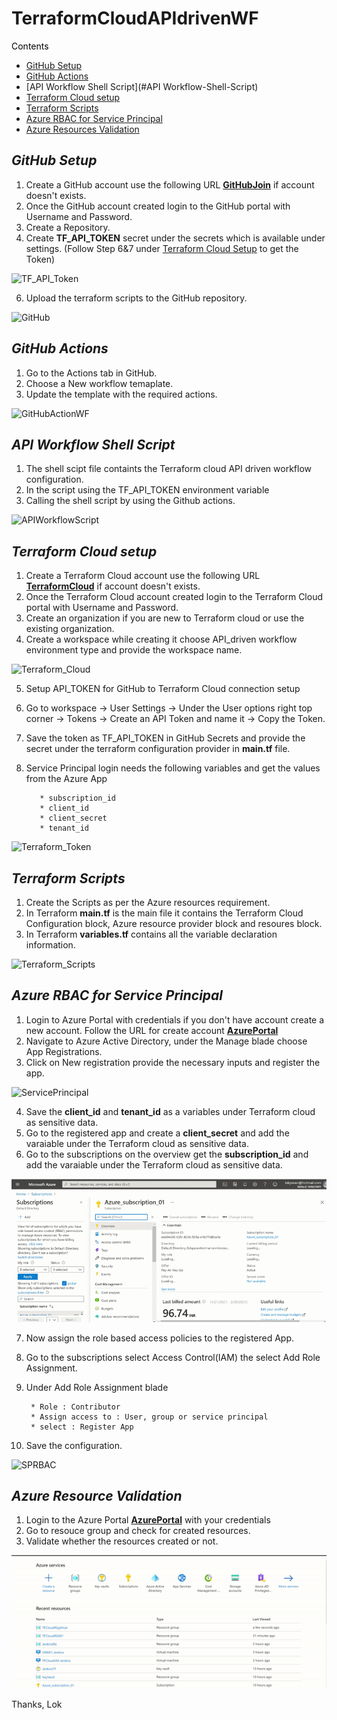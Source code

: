 # TerraformCloudAPIdrivenWF

<span style="color:black;">Contents</span>
- [GitHub Setup](#GitHub-Setup)
- [GitHub Actions](#GitHub-Actions)
- [API Workflow Shell Script](#API Workflow-Shell-Script)
- [Terraform Cloud setup](#Terraform-Cloud-setup)
- [Terraform Scripts](#Terraform-Scripts)
- [Azure RBAC for Service Principal](#Azure-RBAC-for-Service-Principal)
- [Azure Resources Validation](#Azure-Resources-Validation)

## _**GitHub Setup**_

1. Create a GitHub account use the following URL **[GitHubJoin](https://github.com/join)** if account doesn't exists.
2. Once the GitHub account created login to the GitHub portal with Username and Password.
3. Create a Repository.
4. Create **TF_API_TOKEN** secret under the secrets which is available under settings. (Follow Step 6&7 under [Terraform Cloud Setup](#Terraform-Cloud-Setup) to get the Token)

![TF_API_Token](https://github.com/lokpavan03/TerraformCloudAPIdrivenWF/blob/main/gifs/Secrets.gif?raw=true)

6. Upload the terraform scripts to the GitHub repository.

![GitHub](https://github.com/lokpavan03/terraformgitaction/blob/main/gifs/github.gif?raw=true)

## _**GitHub Actions**_

1. Go to the Actions tab in GitHub.
2. Choose a New workflow temaplate.
3. Update the template with the required actions.

![GitHubActionWF](https://github.com/lokpavan03/TerraformCloudAPIdrivenWF/blob/main/gifs/Workflow.gif?raw=true)

## _**API Workflow Shell Script**_

1. The shell scipt file containts the Terraform cloud API driven workflow configuration.
2. In the script using the TF_API_TOKEN environment variable
3. Calling the shell script by using the Github actions.

![APIWorkflowScript](https://github.com/lokpavan03/TerraformCloudAPIdrivenWF/blob/main/gifs/APIShell.gif?raw=true)

## _**Terraform Cloud setup**_
1. Create a Terraform Cloud account use the following URL **[TerraformCloud](https://www.terraform.io/cloud)** if account doesn't exists.
2. Once the Terraform Cloud account created login to the Terraform Cloud portal with Username and Password.
3. Create an organization if you are new to Terraform cloud or use the existing organization.
4. Create a workspace while creating it choose API_driven workflow environment type and provide the workspace name.

![Terraform_Cloud](https://github.com/lokpavan03/InfraAutoJenkinsTFCloud/blob/master/jpgs/TerraformWorkspace.gif?raw=true)

5. Setup API_TOKEN for GitHub to Terraform Cloud connection setup
6. Go to workspace -> User Settings -> Under the User options right top corner -> Tokens -> Create an API Token and name it -> Copy the Token.
7. Save the token as TF_API_TOKEN in GitHub Secrets and provide the secret under the terraform configuration provider in **main.tf** file.
8. Service Principal login needs the following variables and get the values from the Azure App

          * subscription_id
          * client_id
          * client_secret
          * tenant_id

![Terraform_Token](https://github.com/lokpavan03/InfraAutoJenkinsTFCloud/blob/master/jpgs/TerraformToken.gif?raw=true)

## _**Terraform Scripts**_
1. Create the Scripts as per the Azure resources requirement.
2. In Terraform **main.tf** is the main file it contains the Terraform Cloud Configuration block, Azure resource provider block and resoures block.
3. In Terraform **variables.tf** contains all the variable declaration information.

![Terraform_Scripts](https://github.com/lokpavan03/TerraformCloudAPIdrivenWF/blob/main/gifs/TFScripts.gif?raw=true)

## _**Azure RBAC for Service Principal**_

1. Login to Azure Portal with credentials if you don't have account create a new account. Follow the URL for create account **[AzurePortal](https://portal.azure.com)**
2. Navigate to Azure Active Directory, under the Manage blade choose App Registrations.
3. Click on New registration provide the necessary inputs and register the app.

![ServicePrincipal](https://github.com/lokpavan03/terraformgitaction/blob/main/gifs/ServicePrincipal.gif?raw=true)

4. Save the **client_id** and **tenant_id** as a variables under Terraform cloud as sensitive data.
5. Go to the registered app and create a **client_secret** and add the varaiable under the Terraform cloud as sensitive data.
6. Go to the subscriptions on the overview get the **subscription_id** and add the varaiable under the Terraform cloud as sensitive data. 

![TFCVariables](https://github.com/lokpavan03/terraformgitaction/blob/main/gifs/TFCVariables.gif?raw=true)

7. Now assign the role based access policies to the registered App.
8. Go to the subscriptions select Access Control(IAM) the select Add Role Assignment.
9. Under Add Role Assignment blade

        * Role : Contributor
        * Assign access to : User, group or service principal
        * select : Register App

10. Save the configuration.

![SPRBAC](https://github.com/lokpavan03/terraformgitaction/blob/main/gifs/SPRBAC.gif?raw=true)

## _**Azure Resource Validation**_

1. Login to the Azure Portal **[AzurePortal](https://portal.azure.com)** with your credentials
2. Go to resouce group and check for created resources.
3. Validate whether the resources created or not.

![Azure Resources Validation](https://github.com/lokpavan03/InfraAutoJenkinsTFCloud/blob/master/jpgs/Validation.gif?raw=true)
           
Thanks,
Lok
